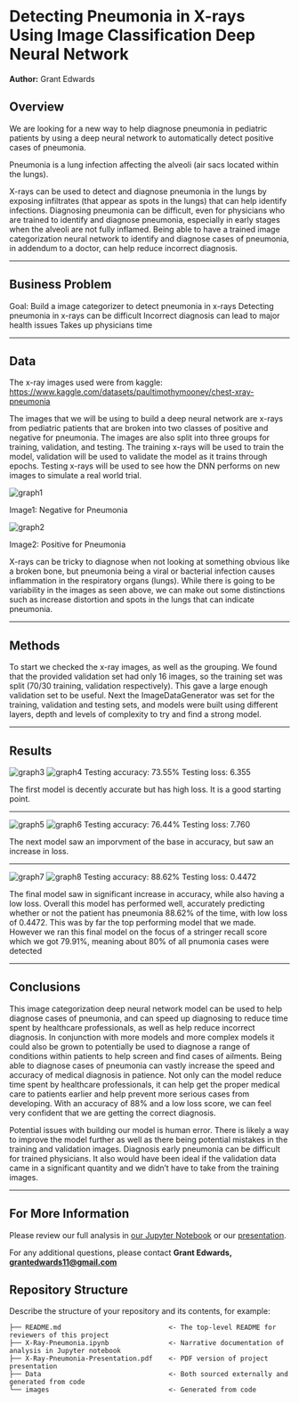 # Detecting Pneumonia in X-rays Using Image Classification Deep Neural Network

**Author:** Grant Edwards

## Overview

We are looking for a new way to help diagnose pneumonia in pediatric patients by using a deep neural network to automatically detect positive cases of pneumonia.

Pneumonia is a lung infection affecting the alveoli (air sacs located within the lungs).

X-rays can be used to detect and diagnose pneumonia in the lungs by exposing infiltrates (that appear as spots in the lungs) that can help identify infections. Diagnosing pneumonia can be difficult, even for physicians who are trained to identify and diagnose pneumonia, especially in early stages when the alveoli are not fully inflamed. Being able to have a trained image categorization neural network to identify and diagnose cases of pneumonia, in addendum to a doctor, can help reduce incorrect diagnosis.

***

## Business Problem

Goal: Build a image categorizer to detect pneumonia in x-rays
Detecting pneumonia in x-rays can be difficult
Incorrect diagnosis can lead to major health issues
Takes up physicians time

***

## Data

The x-ray images used were from kaggle: https://www.kaggle.com/datasets/paultimothymooney/chest-xray-pneumonia

The images that we will be using to build a deep neural network are x-rays from pediatric patients that are broken into two classes of positive and negative for pneumonia. The images are also split into three groups for training, validation, and testing. The training x-rays will be used to train the model, validation will be used to validate the model as it trains through epochs. Testing x-rays will be used to see how the DNN performs on new images to simulate a real world trial. 

![graph1](./images/Pneumonia-negative.png)

Image1: Negative for Pneumonia


![graph2](./images/Pneumonia-positive.png)

Image2: Positive for Pneumonia


X-rays can be tricky to diagnose when not looking at something obvious like a broken bone, but pneumonia being a viral or bacterial infection causes inflammation in the respiratory organs (lungs). While there is going to be variability in the images as seen above, we can make out some distinctions such as increase distortion and spots in the lungs that can indicate pneumonia.
***

## Methods

To start we checked the x-ray images, as well as the grouping. We found that the provided validation set had only 16 images, so the training set was split (70/30 training, validation respectively). This gave a large enough validation set to be useful. 
Next the ImageDataGenerator was set for the training, validation and testing sets, and models were built using different layers, depth and levels of complexity to try and find a strong model. 


***

## Results


![graph3](./images/model1-accuracy.png)
![graph4](./images/model1-loss.png)
Testing accuracy: 73.55%
Testing loss:	  6.355

The first model is decently accurate but has high loss. It is a good starting point. 
***

![graph5](./images/model3-accuracy.png)
![graph6](./images/model3-loss.png)
Testing accuracy: 76.44%
Testing loss:	  7.760

The next model saw an imporvment of the base in accuracy, but saw an increase in loss.
***

![graph7](./images/model5-accuracy.png)
![graph8](./images/model5-loss.png)
Testing accuracy: 88.62%
Testing loss:	  0.4472

The final model saw in significant increase in accuracy, while also having a low loss. 
Overall this model has performed well, accurately predicting whether or not the patient has pneumonia 88.62% of the time, with low loss of 0.4472. This was by far the top performing model that we made. However we ran this final model on the focus of a stringer recall score which we got 79.91%, meaning about 80% of all pnumonia cases were detected 
***

## Conclusions

This image categorization deep neural network model can be used to help diagnose cases of pneumonia, and can speed up diagnosing to reduce time spent by healthcare professionals, as well as help reduce incorrect diagnosis. In conjunction with more models and more complex models it could also be grown to potentially be used to diagnose a range of conditions within patients to help screen and find cases of ailments. Being able to diagnose cases of pneumonia can vastly increase the speed and accuracy of medical diagnosis in patience. Not only can the model reduce time spent by healthcare professionals, it can help get the proper medical care to patients earlier and help prevent more serious cases from developing. With an accuracy of 88% and a low loss score, we can feel very confident that we are getting the correct diagnosis.

Potential issues with building our model is human error. There is likely a way to improve the model further as well as there being potential mistakes in the training and validation images. Diagnosis early pneumonia can be difficult for trained physicians. It also would have been ideal if the validation data came in a significant quantity and we didn’t have to take from the training images.

***

## For More Information

Please review our full analysis in [our Jupyter Notebook](./X-Ray-Pneumonia.ipynb) or our [presentation](./X-Ray-Pneumonia-Presentation.pdf).

For any additional questions, please contact **Grant Edwards, grantedwards11@gmail.com**

## Repository Structure

Describe the structure of your repository and its contents, for example:

```
├── README.md                           <- The top-level README for reviewers of this project
├── X-Ray-Pneumonia.ipynb               <- Narrative documentation of analysis in Jupyter notebook
├── X-Ray-Pneumonia-Presentation.pdf    <- PDF version of project presentation
├── Data                                <- Both sourced externally and generated from code
└── images                              <- Generated from code
```
